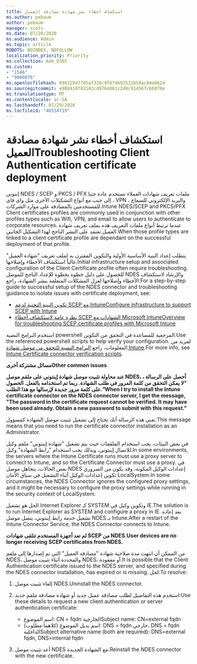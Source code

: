 ```yaml
---
title: استكشاف أخطاء نشر شهادة مصادقة العميل
ms.author: pebaum
author: pebaum
manager: scotv
ms.date: 07/28/2020
ms.audience: Admin
ms.topic: article
ROBOTS: NOINDEX, NOFOLLOW
localization_priority: Priority
ms.collection: Adm_O365
ms.custom:
- "1546"
- "9000076"
ms.openlocfilehash: 698329d7705af320c9f679b92532b58ac84e6624
ms.sourcegitcommit: e90b918f02102cd9764881c2d8c914567c6b070e
ms.translationtype: MT
ms.contentlocale: ar-SA
ms.lasthandoff: 07/29/2020
ms.locfileid: "46554719"
---
```

# <a name="troubleshooting-client-authentication-certificate-deployment"></a><span data-ttu-id="2cfe7-102">استكشاف أخطاء نشر شهادة مصادقة العميل</span><span class="sxs-lookup"><span data-stu-id="2cfe7-102">Troubleshooting Client Authentication certificate deployment</span></span>

<span data-ttu-id="2cfe7-103">إنتوني NDES / SCEP و PKCS / PFX ملفات تعريف شهادات العملاء تستخدم عادة جنبا إلى جنب مع أنواع التشكيلات الأخرى مثل واي فاي ، VPN ، والبريد الإلكتروني للسماح للمستخدمين بالمصادقة على موارد الشركات.</span><span class="sxs-lookup"><span data-stu-id="2cfe7-103">Intune NDES/SCEP and PKCS/PFX Client certificates profiles are commonly used in conjunction with other profiles types such as Wifi, VPN, and email to allow users to authenticate to corporate resources.</span></span> <span data-ttu-id="2cfe7-104">عندما ترتبط أنواع ملفات التعريف هذه بملف تعريف شهادة العميل تعتمد على النشر الناجح لهذا التشكيل الجانبي.</span><span class="sxs-lookup"><span data-stu-id="2cfe7-104">When those profile types are linked to a client certificate profile are dependant on the successful deployment of that profile.</span></span>

<span data-ttu-id="2cfe7-105">يتطلب إعداد البنية الأساسية الأولية والتكوين المقترن به لملف تعريف "شهادة العميل" غالباً استكشاف الأخطاء وإصلاحها.</span><span class="sxs-lookup"><span data-stu-id="2cfe7-105">Initial infrastructure setup and associated configuration of the Client Certificate profile often require troubleshooting.</span></span> <span data-ttu-id="2cfe7-106">للحصول على دليل خطوة بخطوة للإعداد الناجح للموصل NDES والإرشاد لاستكشاف الأخطاء وإصلاحها لعزل المشكلات المتعلقة بنشر الشهادة، راجع:</span><span class="sxs-lookup"><span data-stu-id="2cfe7-106">For a step-by-step guide to successful setup of the NDES connector and troubleshooting guidance to isolate issues with certificate deployment, see:</span></span> 

- [<span data-ttu-id="2cfe7-107">تكوين البنية التحتية لدعم SCEP مع Intune</span><span class="sxs-lookup"><span data-stu-id="2cfe7-107">Configure infrastructure to support SCEP with Intune</span></span>](https://support.microsoft.com/help/4459540/troubleshoot-ndes-configuration-for-use-with-intune)
- [<span data-ttu-id="2cfe7-108">نظرة عامة لاستكشاف أخطاء SCEP الشهادات مع Microsoft Intune</span><span class="sxs-lookup"><span data-stu-id="2cfe7-108">Overview for troubleshooting SCEP certificate profiles with Microsoft Intune</span></span>](https://support.microsoft.com/help/4457481/troubleshooting-scep-certificate-profile-deployment-in-intune)

<span data-ttu-id="2cfe7-109">استخدم البرامج النصية powershell المرجعية للمساعدة في التحقق من التكوين.</span><span class="sxs-lookup"><span data-stu-id="2cfe7-109">Use the referenced powershell scripts to help verify your configuration.</span></span> <span data-ttu-id="2cfe7-110">لمزيد من المعلومات، راجع [البرامج النصية للتحقق من موصل شهادة Intune](https://github.com/microsoftgraph/powershell-intune-samples/tree/master/CertificationAuthority).</span><span class="sxs-lookup"><span data-stu-id="2cfe7-110">For more info, see [Intune Certificate connector verification scripts](https://github.com/microsoftgraph/powershell-intune-samples/tree/master/CertificationAuthority).</span></span>

  
<span data-ttu-id="2cfe7-111">**مسائل مشتركة أخرى**</span><span class="sxs-lookup"><span data-stu-id="2cfe7-111">**Other common issues**</span></span>

<span data-ttu-id="2cfe7-112">**عند محاولة تثبيت موصل شهادة إينتوني على ملقم موصل NDES، أحصل على الرسالة ، "لا يمكن التحقق من كلمة المرور في طلب الشهادة. ربما تم استخدامه بالفعل. الحصول على كلمة مرور جديدة لإرسالها مع هذا الطلب."**</span><span class="sxs-lookup"><span data-stu-id="2cfe7-112">**When I try to install the Intune certificate connector on the NDES connector server, I get the message, "The password in the certificate request cannot be verified. It may have been used already. Obtain a new password to submit with this request."**</span></span>  

<span data-ttu-id="2cfe7-113">تعني هذه الرسالة أنك تحتاج إلى تشغيل تثبيت موصل الشهادة كمسؤول.</span><span class="sxs-lookup"><span data-stu-id="2cfe7-113">This message means that you need to run the certificate connector installation as an Administrator.</span></span>

<span data-ttu-id="2cfe7-114">في بعض البيئات، يجب استخدام الملقمات حيث يتم تشغيل "شهادة إينتوني" ملقم وكيل للاتصال إينتوني، وبذلك يجب استخدام "رابط الشهادة" وكيل.</span><span class="sxs-lookup"><span data-stu-id="2cfe7-114">In some environments, the servers where the Intune Certificate runs must use a proxy server to connect to Intune, and so the Certificate Connector must use a proxy.</span></span> <span data-ttu-id="2cfe7-115">في بعض الحالات، يتجاهل موصل NDES إعدادات الوكيل المكونة، وقد يكون من الضروري تكوين إعدادات الوكيل أثناء التشغيل في سياق الأمان LocalSystem.</span><span class="sxs-lookup"><span data-stu-id="2cfe7-115">In some circumstances, the NDES Connector ignores the configured proxy settings, and it might be necessary to configure the proxy settings while running in the security context of LocalSystem.</span></span> 
 
<span data-ttu-id="2cfe7-116">الحل هو تشغيل Internet Explorer كـ SYSTEM وتكوين وكيل في IE.</span><span class="sxs-lookup"><span data-stu-id="2cfe7-116">The solution is to run Internet Explorer as SYSTEM and configure a proxy in IE.</span></span> <span data-ttu-id="2cfe7-117">بعد إعادة تشغيل خدمة رابط إينتوني، يتصل موصل NDES بـ Intune.</span><span class="sxs-lookup"><span data-stu-id="2cfe7-117">After a restart of the Intune Connector Service, the NDES Connector connects to Intune.</span></span>

<span data-ttu-id="2cfe7-118">**لم تعد أجهزة المستخدم تتلقى شهادات SCEP من NDES.**</span><span class="sxs-lookup"><span data-stu-id="2cfe7-118">**User devices are no longer receiving SCEP certificates from NDES.**</span></span>

<span data-ttu-id="2cfe7-119">من الممكن أن انتهت مدة صلاحية شهادة "مصادقة العميل" التي تم إصدارها إلى ملقم NDES، والمحددة أثناء تثبيت موصل NDES، أو مفقودة.</span><span class="sxs-lookup"><span data-stu-id="2cfe7-119">It is possible that the Client Authentication certificate issued to the NDES server, and specified during the NDES connector installation, has expired or is missing.</span></span> <span data-ttu-id="2cfe7-120">لحل:</span><span class="sxs-lookup"><span data-stu-id="2cfe7-120">To resolve:</span></span> 
 
1. <span data-ttu-id="2cfe7-121">إلغاء تثبيت موصل NDES.</span><span class="sxs-lookup"><span data-stu-id="2cfe7-121">Uninstall the NDES connector.</span></span>  
2. <span data-ttu-id="2cfe7-122">استخدم هذه التفاصيل لطلب مصادقة عميل جديد أو شهادة مصادقة ملقم جديد:</span><span class="sxs-lookup"><span data-stu-id="2cfe7-122">Use these details to request a new client authentication or server authentication certificate:</span></span> 
 
    - <span data-ttu-id="2cfe7-123">اسم الموضوع: CN = fqdn الخارجية</span><span class="sxs-lookup"><span data-stu-id="2cfe7-123">Subject name: CN=external fqdn</span></span>  
    - <span data-ttu-id="2cfe7-124">اسم بديل الموضوع (كلاهما مطلوب): DNS = fqdn خارجي، DNS = fqdn الداخلية</span><span class="sxs-lookup"><span data-stu-id="2cfe7-124">Subject alternative name (both are required): DNS=external fqdn, DNS=internal fqdn</span></span> 
 
3. <span data-ttu-id="2cfe7-125">أعد تثبيت موصل NDES مع الشهادة الجديدة.</span><span class="sxs-lookup"><span data-stu-id="2cfe7-125">Reinstall the NDES connector with the new certificate.</span></span>